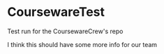 # CoursewareTest
Test run for the CoursewareCrew's repo

I think this should have some more info for our team
